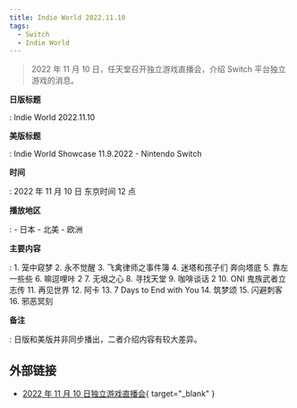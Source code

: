 ```yaml
---
title: Indie World 2022.11.10
tags:
  - Switch
  - Indie World
---
```


> 2022 年 11 月 10 日，任天堂召开独立游戏直播会，介绍 Switch 平台独立游戏的消息。

**日版标题**

:	Indie World 2022.11.10

**美版标题**

:	Indie World Showcase 11.9.2022 - Nintendo Switch

**时间**

:	2022 年 11 月 10 日 东京时间 12 点

**播放地区**

:	- 日本
	- 北美
  	- 欧洲

**主要内容**

:	1. 笼中窥梦
	2. 永不觉醒
	3. 飞禽律师之事件簿
	4. 迷塔和孩子们 奔向塔底
	5. 靠左一些些
	6. 嘛逗哩咔 2
	7. 无垠之心
	8. 寻找天堂
	9. 咖啡谈话 2
	10. ONI 鬼族武者立志传
	11. 再见世界
	12. 阿卡
	13. 7 Days to End with You
	14. 筑梦颂
	15. 闪避刺客
	16. 邪恶冥刻

**备注**

:	日版和美版并非同步播出，二者介绍内容有较大差异。

## 外部链接

- [2022 年 11 月 10 日独立游戏直播会](https://www.bilibili.com/video/BV1re4y117vJ/){ target="_blank" }
